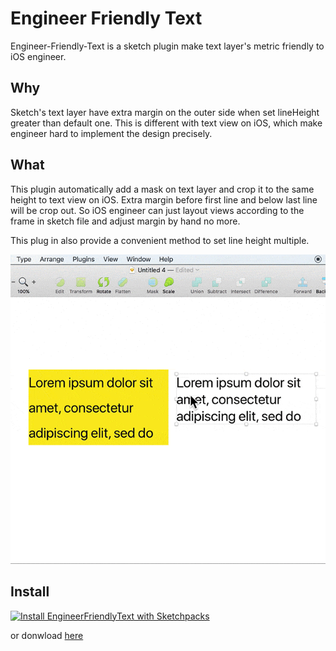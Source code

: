 # Engineer Friendly Text

Engineer-Friendly-Text is a sketch plugin make text layer's metric friendly to iOS engineer.


## Why

Sketch's text layer have extra margin on the outer side when set lineHeight greater than default one. This is different with text view on iOS, which make engineer hard to implement the design precisely.

## What

This plugin automatically add a mask on text layer and crop it to the same height to text view on iOS. Extra margin before first line and below last line will be crop out. So iOS engineer can just layout views according to the frame in sketch file and adjust margin by hand no more.

This plug in also provide a convenient method to set line height multiple.

![](./demo.gif)

## Install

[![Install EngineerFriendlyText with Sketchpacks](http://sketchpacks-com.s3.amazonaws.com/assets/badges/sketchpacks-badge-install.png "Install EngineerFriendlyText with Sketchpacks")](https://sketchpacks.com/leavez/sketch-engineer-friendly-text/install)

or donwload [here](https://github.com/leavez/sketch-engineer-friendly-text/releases/latest)
